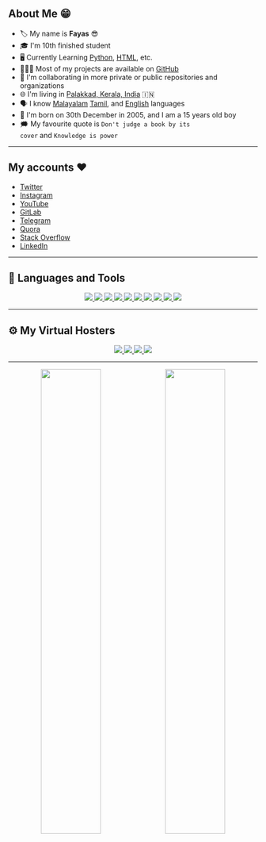 ## About Me 😁

- 🏷️ My name is <b>Fayas</b> 😎
- 🎓 I'm 10th finished student
- 🖥️ Currently Learning <a href="https://python.org">Python</a>, <a href="https://html.spec.whatwg.org/">HTML</a>, etc.
- 👨🏻‍💻 Most of my projects are available on <a href="https://github.com/FayasNoushad?tab=repositories">GitHub</a>
- 🔭 I'm collaborating in more private or public repositories and organizations</li>
- 🌐 I'm living in <a href="https://maps.app.goo.gl/qnG1KWshmAa8UEcf7">Palakkad, Kerala, India</a> 🇮🇳
- 🗣️ I know [Malayalam](https://google.com/search?q=Malayalam) [Tamil](https://google.com/search?q=Tamil), and [English](https://google.com/search?q=English) languages
- 🎂 I'm born on 30th December in 2005, and I am a 15 years old boy
- 🗯️ My favourite quote is <code>Don't judge a book by its cover</code> and <code>Knowledge is power</code>


---


## My accounts ❤️

- [Twitter](https://twitter.com/FayasNoushad)
- [Instagram](https://instagram.com/TheFayas)
- [YouTube](https://youtube.com/channel/UCqC-Yzy8J9FuTH_lDRhBMCA)
- [GitLab](https://gitlab.com/FayasNoushad)
- [Telegram](https://telegram.me/FayasNoushad)
- [Quora](https://www.quora.com/profile/Fayas-Noushad-1)
- [Stack Overflow](https://stackoverflow.com/users/16129096/fayas-noushad)
- [LinkedIn](https://www.linkedin.com/in/fayasnoushad)


---


<h2>🔨 Languages and Tools</h2>
<p align="center">
    <a href="https://www.python.org" target="_blank">
        <img
            src="https://img.shields.io/badge/Python-%2314354C?&style=for-the-badge&logoColor=white&logo=python"
        />
    </a>
    <a href="https://www.python.org" target="_blank">
        <img
            src="https://img.shields.io/badge/Bash-black?&style=for-the-badge&logoColor=whitelogo=bash&"
        />
    </a>
    <a href="https://html.spec.whatwg.org/" target="_blank">
        <img
            src="https://img.shields.io/badge/HTML-%23E34F26?&style=for-the-badge&logoColor=white&logo=html5"
        />
    </a>
    <a href="https://daringfireball.net/projects/markdown/" target="_blank">
        <img
            src="https://img.shields.io/badge/Markdown-black?&style=for-the-badge&logo=markdown"
        />
    </a>
    <a href="https://git-scm.com/" target="_blank">
        <img
            src="https://img.shields.io/badge/Git-F05032?&style=for-the-badge&logoColor=white&logo=git"
        />
    </a>
    <a href="https://github.com/" target="_blank">
        <img
            src="https://img.shields.io/badge/GitHub-black?&style=for-the-badge&logo=github"
        />
    </a>
    <a href="https://mongodb.com/" target="_blank">
        <img
            src="https://img.shields.io/badge/MongoDB-%234ea94b?&style=for-the-badge&logoColor=white&logo=mongodb"
        />
    </a>
    <a href="https://firebase.google.com/" target="_blank">
        <img
            src="https://img.shields.io/badge/Firebase-FFCB2D?&style=for-the-badge&logoColor=white&logo=firebase"
        />
    </a>
    <a href="https://flask.palletsprojects.com/" target="_blank">
        <img
            src="https://img.shields.io/badge/Flask-black?&style=for-the-badge&logo=flask"
        />
    </a>
    <a href="https://json.org" target="_blank">
        <img
            src="https://img.shields.io/badge/Json-9A9A9A?&style=for-the-badge&logo=json"
        />
    </a>
</p>


---


<h2>⚙️ My Virtual Hosters</h2>
<p align="center">
    <a href="https://heroku.com" target="_blank">
        <img
            src="https://img.shields.io/badge/Heroku-%23430098?&style=for-the-badge&logoColor=white&logo=heroku"
        />
    </a>
    <a href="https://vercel.com" target="_blank">
        <img
            src="https://img.shields.io/badge/Vercel-black?&style=for-the-badge&logoColor=white&logo=vercel"
        />
    </a>
    <a href="https://netlify.com" target="_blank">
        <img
            src="https://img.shields.io/badge/Netlify-teal?&style=for-the-badge&logoColor=white&logo=netlify"
        />
    </a>
    <a href="https://pages.github.com/" target="_blank">
        <img
            src="https://img.shields.io/badge/GitHub_Pages-black?&style=for-the-badge&logoColor=white&logo=github"
        />
    </a>
</p>


---

<p align="center">
    <img
        width="49%"
        src="https://github-readme-stats.vercel.app/api?username=FayasNoushad&count_private=true&include_all_commits=true&show_icons=true&theme=tokyonight&custom_title=GitHub+Stats"
    />
    <img
        width="49%"
        src="https://github-readme-streak-stats.herokuapp.com?user=FayasNoushad&theme=tokyonight"
    />
</p>
